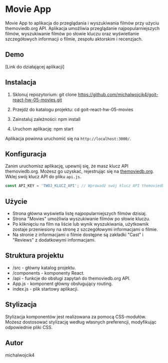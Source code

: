 # Movie App

Movie App to aplikacja do przeglądania i wyszukiwania filmów przy użyciu themoviedb.org API. Aplikacja umożliwia przeglądanie najpopularniejszych filmów, wyszukiwanie filmów po słowie kluczu oraz wyświetlanie szczegółowych informacji o filmie, zespołu aktorskim i recenzjach.

## Demo

[Link do działającej aplikacji]

## Instalacja

1. Sklonuj repozytorium:
git clone https://github.com/michalwojcik4/goit-react-hw-05-movies.git

2. Przejdź do katalogu projektu:
cd goit-react-hw-05-movies

3. Zainstaluj zależności:
npm install

4. Uruchom aplikację:
npm start


Aplikacja powinna uruchomić się na `http://localhost:3000/`.

## Konfiguracja

Zanim uruchomisz aplikację, upewnij się, że masz klucz API themoviedb.org. Możesz go uzyskać, rejestrując się na [themoviedb.org](https://www.themoviedb.org/). Wklej swój klucz API do pliku `api.js`.

```javascript
const API_KEY = 'TWÓJ_KLUCZ_API'; // Wprowadź swój klucz API themoviedb.org
```

## Użycie

- Strona główna wyświetla listę najpopularniejszych filmów dzisiaj.
- Strona "Movies" umożliwia wyszukiwanie filmów po słowie kluczu.
- Po kliknięciu na film na liście lub wynik wyszukiwania, użytkownik zostaje przeniesiony na stronę z szczegółowymi informacjami o filmie.
- Na stronie z informacjami o filmie dostępne są zakładki "Cast" i "Reviews" z dodatkowymi informacjami.

## Struktura projektu

- /src - główny katalog projektu.
- /components - komponenty React.
- /api - funkcje do obsługi zapytań do themoviedb.org API.
- App.js - komponent główny obsługujący routing.
- index.js - plik startowy aplikacji.

## Stylizacja

Stylizacja komponentów jest realizowana za pomocą CSS-modułów. Możesz dostosować stylizację według własnych preferencji, modyfikując odpowiednie pliki CSS.

## Autor

michalwojcik4